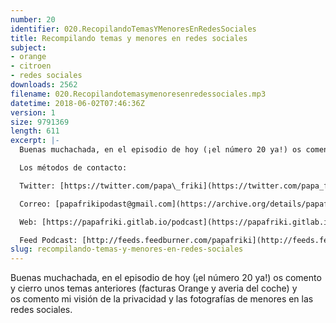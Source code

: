 ```yaml
---
number: 20
identifier: 020.RecopilandoTemasYMenoresEnRedesSociales
title: Recompilando temas y menores en redes sociales
subject:
- orange
- citroen
- redes sociales
downloads: 2562
filename: 020.Recopilandotemasymenoresenredessociales.mp3
datetime: 2018-06-02T07:46:36Z
version: 1
size: 9791369
length: 611
excerpt: |-
  Buenas muchachada, en el episodio de hoy (¡el número 20 ya!) os comento y cierro unos temas anteriores (facturas Orange y averia del coche) y os comento mi visión de la privacidad y las fotografías de menores en las redes sociales.

  Los métodos de contacto:

  Twitter: [https://twitter.com/papa\_friki](https://twitter.com/papa_friki)

  Correo: [papafrikipodast@gmail.com](https://archive.org/details/papafrikipodast@gmail.com)

  Web: [https://papafriki.gitlab.io/podcast](https://papafriki.gitlab.io/podcast)

  Feed Podcast: [http://feeds.feedburner.com/papafriki](http://feeds.feedburner.com/papafriki)
slug: recompilando-temas-y-menores-en-redes-sociales
---
```

Buenas muchachada, en el episodio de hoy (¡el número 20 ya!) os comento y cierro unos temas anteriores (facturas Orange y averia del coche) y os comento mi visión de la privacidad y las fotografías de menores en las redes sociales.